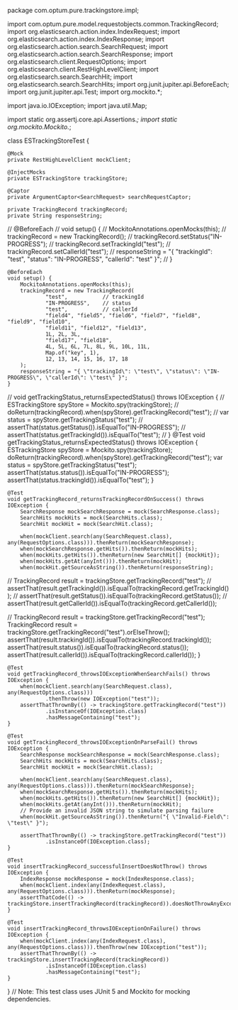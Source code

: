 package com.optum.pure.trackingstore.impl;

import com.optum.pure.model.requestobjects.common.TrackingRecord;
import org.elasticsearch.action.index.IndexRequest;
import org.elasticsearch.action.index.IndexResponse;
import org.elasticsearch.action.search.SearchRequest;
import org.elasticsearch.action.search.SearchResponse;
import org.elasticsearch.client.RequestOptions;
import org.elasticsearch.client.RestHighLevelClient;
import org.elasticsearch.search.SearchHit;
import org.elasticsearch.search.SearchHits;
import org.junit.jupiter.api.BeforeEach;
import org.junit.jupiter.api.Test;
import org.mockito.*;

import java.io.IOException;
import java.util.Map;

import static org.assertj.core.api.Assertions.*;
import static org.mockito.Mockito.*;

class ESTrackingStoreTest {

    @Mock
    private RestHighLevelClient mockClient;

    @InjectMocks
    private ESTrackingStore trackingStore;

    @Captor
    private ArgumentCaptor<SearchRequest> searchRequestCaptor;

    private TrackingRecord trackingRecord;
    private String responseString;

//    @BeforeEach
//    void setup() {
//        MockitoAnnotations.openMocks(this);
//        trackingRecord = new TrackingRecord();
//        trackingRecord.setStatus("IN-PROGRESS");
//        trackingRecord.setTrackingId("test");
//        trackingRecord.setCallerId("test");
//        responseString = "{ \"trackingId\": \"test\", \"status\": \"IN-PROGRESS\", \"callerId\": \"test\" }";
//    }

    @BeforeEach
    void setup() {
        MockitoAnnotations.openMocks(this);
        trackingRecord = new TrackingRecord(
                "test",           // trackingId
                "IN-PROGRESS",    // status
                "test",           // callerId
                "field4", "field5", "field6", "field7", "field8", "field9", "field10",
                "field11", "field12", "field13",
                1L, 2L, 3L,
                "field17", "field18",
                4L, 5L, 6L, 7L, 8L, 9L, 10L, 11L,
                Map.of("key", 1),
                12, 13, 14, 15, 16, 17, 18
        );
        responseString = "{ \"trackingId\": \"test\", \"status\": \"IN-PROGRESS\", \"callerId\": \"test\" }";
    }
    


    
//    void getTrackingStatus_returnsExpectedStatus() throws IOException {
//        ESTrackingStore spyStore = Mockito.spy(trackingStore);
//        doReturn(trackingRecord).when(spyStore).getTrackingRecord("test");
//        var status = spyStore.getTrackingStatus("test");
//        assertThat(status.getStatus()).isEqualTo("IN-PROGRESS");
//        assertThat(status.getTrackingId()).isEqualTo("test");
//    }
    @Test
    void getTrackingStatus_returnsExpectedStatus() throws IOException {
        ESTrackingStore spyStore = Mockito.spy(trackingStore);
        doReturn(trackingRecord).when(spyStore).getTrackingRecord("test");
        var status = spyStore.getTrackingStatus("test");
        assertThat(status.status()).isEqualTo("IN-PROGRESS");
        assertThat(status.trackingId()).isEqualTo("test");
    }

    @Test
    void getTrackingRecord_returnsTrackingRecordOnSuccess() throws IOException {
        SearchResponse mockSearchResponse = mock(SearchResponse.class);
        SearchHits mockHits = mock(SearchHits.class);
        SearchHit mockHit = mock(SearchHit.class);

        when(mockClient.search(any(SearchRequest.class), any(RequestOptions.class))).thenReturn(mockSearchResponse);
        when(mockSearchResponse.getHits()).thenReturn(mockHits);
        when(mockHits.getHits()).thenReturn(new SearchHit[] {mockHit});
        when(mockHits.getAt(anyInt())).thenReturn(mockHit);
        when(mockHit.getSourceAsString()).thenReturn(responseString);

//        TrackingRecord result = trackingStore.getTrackingRecord("test");
//        assertThat(result.getTrackingId()).isEqualTo(trackingRecord.getTrackingId());
//        assertThat(result.getStatus()).isEqualTo(trackingRecord.getStatus());
//        assertThat(result.getCallerId()).isEqualTo(trackingRecord.getCallerId());

//        TrackingRecord result = trackingStore.getTrackingRecord("test");
        TrackingRecord result = trackingStore.getTrackingRecord("test").orElseThrow();
        assertThat(result.trackingId()).isEqualTo(trackingRecord.trackingId());
        assertThat(result.status()).isEqualTo(trackingRecord.status());
        assertThat(result.callerId()).isEqualTo(trackingRecord.callerId());
    }

    @Test
    void getTrackingRecord_throwsIOExceptionWhenSearchFails() throws IOException {
        when(mockClient.search(any(SearchRequest.class), any(RequestOptions.class)))
                .thenThrow(new IOException("test"));
        assertThatThrownBy(() -> trackingStore.getTrackingRecord("test"))
                .isInstanceOf(IOException.class)
                .hasMessageContaining("test");
    }

    @Test
    void getTrackingRecord_throwsIOExceptionOnParseFail() throws IOException {
        SearchResponse mockSearchResponse = mock(SearchResponse.class);
        SearchHits mockHits = mock(SearchHits.class);
        SearchHit mockHit = mock(SearchHit.class);

        when(mockClient.search(any(SearchRequest.class), any(RequestOptions.class))).thenReturn(mockSearchResponse);
        when(mockSearchResponse.getHits()).thenReturn(mockHits);
        when(mockHits.getHits()).thenReturn(new SearchHit[] {mockHit});
        when(mockHits.getAt(anyInt())).thenReturn(mockHit);
        // Provide an invalid JSON string to simulate parsing failure
        when(mockHit.getSourceAsString()).thenReturn("{ \"Invalid-Field\": \"test\" }");

        assertThatThrownBy(() -> trackingStore.getTrackingRecord("test"))
                .isInstanceOf(IOException.class);
    }

    @Test
    void insertTrackingRecord_successfulInsertDoesNotThrow() throws IOException {
        IndexResponse mockResponse = mock(IndexResponse.class);
        when(mockClient.index(any(IndexRequest.class), any(RequestOptions.class))).thenReturn(mockResponse);
        assertThatCode(() -> trackingStore.insertTrackingRecord(trackingRecord)).doesNotThrowAnyException();
    }

    @Test
    void insertTrackingRecord_throwsIOExceptionOnFailure() throws IOException {
        when(mockClient.index(any(IndexRequest.class), any(RequestOptions.class))).thenThrow(new IOException("test"));
        assertThatThrownBy(() -> trackingStore.insertTrackingRecord(trackingRecord))
                .isInstanceOf(IOException.class)
                .hasMessageContaining("test");
    }
}
// Note: This test class uses JUnit 5 and Mockito for mocking dependencies.

